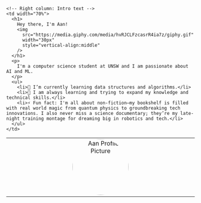 
<!-- Two-column layout: left = profile pic, right = introduction -->
<table>
  <tr>
    <!-- Left column: Profile picture -->
    <td width="30%" align="center">
      <!-- Make the width smaller, add border-radius to make it circular -->
      <img 
        src="https://preview.redd.it/why-do-people-say-rock-lees-character-was-wasted-when-he-v0-fgxkgvdjv9ga1.jpg?width=1080&crop=smart&auto=webp&s=1cb88d3d7c0077f45279b077811a40550529e2d8" 
        alt="Aan Profile Picture" 
        width="150" 
        style="border-radius: 50%;"
      />
    </td>

    <!-- Right column: Intro text -->
    <td width="70%">
      <h1>
        Hey there, I'm Aan! 
        <img 
          src="https://media.giphy.com/media/hvRJCLFzcasrR4ia7z/giphy.gif" 
          width="30px" 
          style="vertical-align:middle"
        />
      </h1>
      <p>
        I'm a computer science student at UNSW and I am passionate about AI and ML.
      </p>
      <ul>
        <li>🌱 I’m currently learning data structures and algorithms.</li>
        <li>💬 I am always learning and trying to expand my knowledge and technical skills.</li>
        <li>⚡ Fun fact: I'm all about non-fiction—my bookshelf is filled with real world magic from quantum physics to groundbreaking tech innovations. I also never miss a science documentary; they’re my late-night training montage for dreaming big in robotics and tech.</li>
      </ul>
    </td>
  </tr>
</table>
